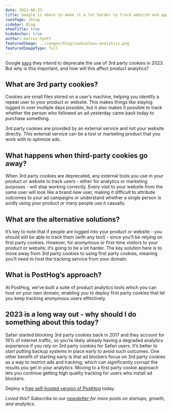 ```yaml
---
date: 2021-08-23
title: Google is about to make it a lot harder to track website and app users without third-party cookies
rootPage: /blog
sidebar: Blog
showTitle: true
hideAnchor: true
author: marcus-hyett
featuredImage: ../images/blog/cookieless-analytics.png
featuredImageType: full
---
```


Google [says](https://blog.google/products/chrome/updated-timeline-privacy-sandbox-milestones/) they intend to deprecate the use of 3rd party cookies in 2023. But why is this important, and how will this affect product analytics?

## What are 3rd party cookies?

Cookies are small files stored on a user’s machine, helping you identify a repeat user to your product or website. This makes things like staying logged in over multiple days possible, but it also makes it possible to track whether the person who followed an ad yesterday came back today to purchase something. 

3rd party cookies are provided by an external service and not your website directly. This external service can be a tool or marketing product that you work with to optimize ads.

## What happens when third-party cookies go away?

When 3rd party cookies are deprecated, any external tools you use in your product or website to track users - either for analytics or marketing purposes - will stop working correctly. Every visit to your website from the same user will look like a brand new user, making it difficult to attribute outcomes to your ad campaigns or understand whether a single person is avidly using your product or many people use it casually.

## What are the alternative solutions?

It’s key to note that if people are logged into your product or website - you should still be able to track them (with any tool) - since you’ll be relying on first party cookies. However, for anonymous or first-time visitors to your product or website, it’s going to be a lot harder. The key solution here is to move away from 3rd party cookies to using first party cookies, meaning you’ll need to host the tracking service from your domain.

## What is PostHog’s approach?

At PostHog, we’ve built a suite of product analytics tools which you can host on your own domain, enabling you to deploy first party cookies that let you keep tracking anonymous users effectively.

## 2023 is a long way out - why should I do something about this today?

Safari started blocking 3rd party cookies back in 2017 and they account for 19% of internet traffic, so you’re likely already having a degraded analytics experience if you rely on 3rd party cookies for Safari users. It’s better to start putting backup systems in place early to avoid such outcomes. One other benefit of starting early is that ad blockers focus on 3rd party cookies as a way to restrict ads and tracking, which can significantly corrupt the results you get in your analytics. Moving to a first party cookie approach lets you continue getting high quality tracking for users who install ad blockers.

Deploy a [free self-hosted version of PostHog](https://posthog.com/signup) today.

_Loved this? Subscribe to our [newsletter](https://posthog.com/newsletter) for more posts on startups, growth, and analytics._
